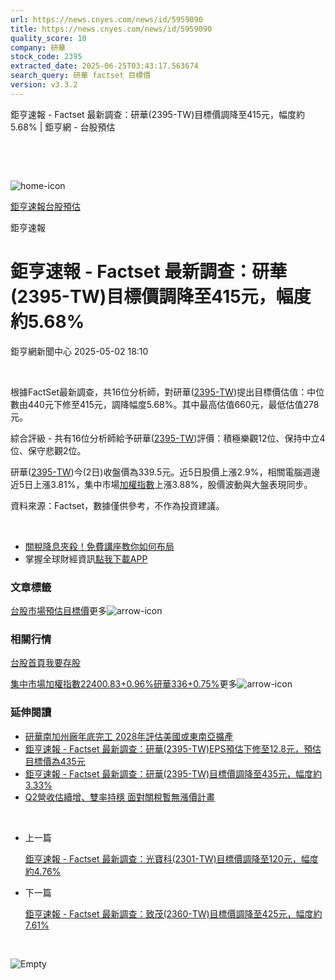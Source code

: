 ```yaml
---
url: https://news.cnyes.com/news/id/5959090
title: https://news.cnyes.com/news/id/5959090
quality_score: 10
company: 研華
stock_code: 2395
extracted_date: 2025-06-25T03:43:17.563674
search_query: 研華 factset 目標價
version: v3.3.2
---
```


鉅亨速報 - Factset 最新調查：研華(2395-TW)目標價調降至415元，幅度約5.68% | 鉅亨網 - 台股預估

‌

‌

![home-icon](/assets/icons/breadCrumb/symbol-icon-home.svg)

[鉅亨速報](/news/cat/anue_live)[台股預估](/news/cat/tw_forecast)

鉅亨速報

# 鉅亨速報 - Factset 最新調查：研華(2395-TW)目標價調降至415元，幅度約5.68%

鉅亨網新聞中心 2025-05-02 18:10

‌

根據FactSet最新調查，共16位分析師，對研華([2395-TW](https://www.cnyes.com/twstock/2395))提出目標價估值：中位數由440元下修至415元，調降幅度5.68%。其中最高估值660元，最低估值278元。

綜合評級 - 共有16位分析師給予研華([2395-TW](https://www.cnyes.com/twstock/2395))評價：積極樂觀12位、保持中立4位、保守悲觀2位。

研華([2395-TW](https://www.cnyes.com/twstock/2395))今(2日)收盤價為339.5元。近5日股價上漲2.9%，相關電腦週邊近5日上漲3.81%，集中市場[加權指數](https://invest.cnyes.com/index/TWS/TSE01)上漲3.88%，股價波動與大盤表現同步。

資料來源：Factset，數據僅供參考，不作為投資建議。

‌

* [關稅降息夾殺！免費講座教你如何布局](https://www.rsc.com.tw/Cnyes_RSC/SeminarBooking2025InvestmentOutlook.aspx?utm_source=anue&utm_medium=usstocks_end)
* 掌握全球財經資訊[點我下載APP](http://www.cnyes.com/app/?utm_source=mweb&utm_medium=HamMenuBanner&utm_campaign=fixed&utm_content=entr)

### 文章標籤

[台股](https://news.cnyes.com/tag/台股 "台股")[市場預估](https://news.cnyes.com/tag/市場預估 "市場預估")[目標價](https://news.cnyes.com/tag/目標價 "目標價")更多![arrow-icon](/assets/icons/arrows/arrow-down.svg)

### 相關行情

[台股首頁](https://www.cnyes.com/twstock)[我要存股](https://supr.link/8OHaU)

[集中市場加權指數22400.83+0.96%](https://invest.cnyes.com/index/TWS/TSE01)[研華336+0.75%](https://www.cnyes.com/twstock/2395)更多![arrow-icon](/assets/icons/arrows/arrow-down.svg)

### 延伸閱讀

* [研華南加州廠年底完工 2028年評估美國或東南亞擴產](/news/id/5957520)
* [鉅亨速報 - Factset 最新調查：研華(2395-TW)EPS預估下修至12.8元，預估目標價為435元](/news/id/5957439)
* [鉅亨速報 - Factset 最新調查：研華(2395-TW)目標價調降至435元，幅度約3.33%](/news/id/5957435)
* [Q2營收估續增、雙率持穩 面對關稅暫無漲價計畫](/news/id/5957255)

‌

* 上一篇

  [鉅亨速報 - Factset 最新調查：光寶科(2301-TW)目標價調降至120元，幅度約4.76%](/news/id/5959391)
* 下一篇

  [鉅亨速報 - Factset 最新調查：致茂(2360-TW)目標價調降至425元，幅度約7.61%](/news/id/5958590)

‌

![Empty](/assets/icons/skeleton/empty-image.svg)

‌